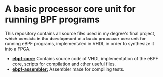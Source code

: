 # A basic processor core unit for running BPF programs

This repository contains all source files used in my degree's final project, which consists in the development of a basic processor core unit for running eBPF programs, implementated in VHDL in order to synthesize it into a FPGA.

 - [**ebpf-core:**](./ebpf-core) Contains source code of VHDL implementation of the eBPF core, scripts for compilation and other useful files.
 - [**ebpf-assembler:**](./ebpf-assembler) Assembler made for compiling tests. 
